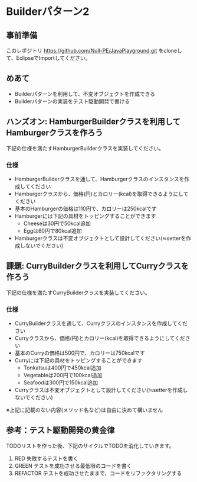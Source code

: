# Builderパターン2

## 事前準備

このレポジトリ https://github.com/Null-PE/JavaPlayground.git
をcloneして、EclipseでImportしてください。

## めあて

- Builderパターンを利用して、不変オブジェクトを作成できる
- Builderパターンの実装をテスト駆動開発で書ける

## ハンズオン: HamburgerBuilderクラスを利用してHamburgerクラスを作ろう

下記の仕様を満たすHamburgerBuilderクラスを実装してください。

### 仕様

- HamburgerBuilderクラスを通して、Hamburgerクラスのインスタンスを作成してください
- Hamburgerクラスから、価格(円)とカロリー(kcal)を取得できるようにしてください
- 基本のHamburgerの価格は110円で、カロリーは250kcalです
- Hamburgerには下記の具材をトッピングすることができます
    - Cheeseは30円で50kcal追加
    - Eggは60円で80kcal追加
- Hamburgerクラスは不変オブジェクトとして設計してください(≒setterを作成しないでください)

## 課題: CurryBuilderクラスを利用してCurryクラスを作ろう

下記の仕様を満たすCurryBuilderクラスを実装してください。

### 仕様

- CurryBuilderクラスを通して、Curryクラスのインスタンスを作成してください
- Curryクラスから、価格(円)とカロリー(kcal)を取得できるようにしてください
- 基本のCurryの価格は500円で、カロリーは750kcalです
- Curryには下記の具材をトッピングすることができます
    - Tonkatsuは400円で450kcal追加
    - Vegetableは200円で100kcal追加
    - Seafoodは300円で150kcal追加
- Curryクラスは不変オブジェクトとして設計してください(≒setterを作成しないでください)

※上記に記載のない内容(メソッド名など)は自由に決めて構いません

## 参考：テスト駆動開発の黄金律

TODOリストを作った後、下記のサイクルでTODOを消化していきます。

1. RED 失敗するテストを書く
1. GREEN テストを成功させる最低限のコードを書く
1. REFACTOR テストを成功させたままで、コードをリファクタリングする
